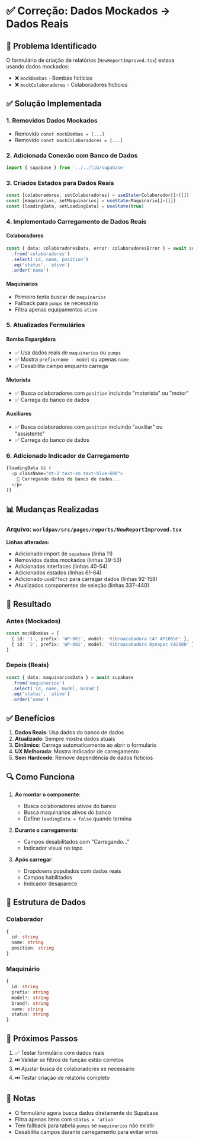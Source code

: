 # ✅ Correção: Dados Mockados → Dados Reais

## 🎯 Problema Identificado

O formulário de criação de relatórios (`NewReportImproved.tsx`) estava usando dados mockados:
- ❌ `mockBombas` - Bombas fictícias
- ❌ `mockColaboradores` - Colaboradores fictícios

## ✅ Solução Implementada

### 1. Removidos Dados Mockados
- Removido `const mockBombas = [...]`
- Removido `const mockColaboradores = [...]`

### 2. Adicionada Conexão com Banco de Dados
```typescript
import { supabase } from '../../lib/supabase'
```

### 3. Criados Estados para Dados Reais
```typescript
const [colaboradores, setColaboradores] = useState<Colaborador[]>([])
const [maquinarios, setMaquinarios] = useState<Maquinario[]>([])
const [loadingData, setLoadingData] = useState(true)
```

### 4. Implementado Carregamento de Dados Reais

#### Colaboradores
```typescript
const { data: colaboradoresData, error: colaboradoresError } = await supabase
  .from('colaboradores')
  .select('id, name, position')
  .eq('status', 'ativo')
  .order('name')
```

#### Maquinários
- Primeiro tenta buscar de `maquinarios`
- Fallback para `pumps` se necessário
- Filtra apenas equipamentos `ativo`

### 5. Atualizados Formulários

#### Bomba Espargidora
- ✅ Usa dados reais de `maquinarios` ou `pumps`
- ✅ Mostra `prefix/nome - model` ou apenas `nome`
- ✅ Desabilita campo enquanto carrega

#### Motorista
- ✅ Busca colaboradores com `position` incluindo "motorista" ou "motor"
- ✅ Carrega do banco de dados

#### Auxiliares
- ✅ Busca colaboradores com `position` incluindo "auxiliar" ou "assistente"
- ✅ Carrega do banco de dados

### 6. Adicionado Indicador de Carregamento
```typescript
{loadingData && (
  <p className="mt-2 text-sm text-blue-600">
    🔄 Carregando dados do banco de dados...
  </p>
)}
```

## 📊 Mudanças Realizadas

### Arquivo: `worldpav/src/pages/reports/NewReportImproved.tsx`

**Linhas alteradas:**
- Adicionado import de `supabase` (linha 11)
- Removidos dados mockados (linhas 39-53)
- Adicionadas interfaces (linhas 40-54)
- Adicionados estados (linhas 61-64)
- Adicionado `useEffect` para carregar dados (linhas 92-158)
- Atualizados componentes de seleção (linhas 337-440)

## 🎯 Resultado

### Antes (Mockados)
```typescript
const mockBombas = [
  { id: '1', prefix: 'WP-001', model: 'Vibroacabadora CAT AP1055F' },
  { id: '2', prefix: 'WP-002', model: 'Vibroacabadora Dynapac CA2500' }
]
```

### Depois (Reais)
```typescript
const { data: maquinariosData } = await supabase
  .from('maquinarios')
  .select('id, name, model, brand')
  .eq('status', 'ativo')
  .order('name')
```

## ✅ Benefícios

1. **Dados Reais**: Usa dados do banco de dados
2. **Atualizado**: Sempre mostra dados atuais
3. **Dinâmico**: Carrega automaticamente ao abrir o formulário
4. **UX Melhorada**: Mostra indicador de carregamento
5. **Sem Hardcode**: Remove dependência de dados fictícios

## 🔍 Como Funciona

1. **Ao montar o componente**:
   - Busca colaboradores ativos do banco
   - Busca maquinários ativos do banco
   - Define `loadingData = false` quando termina

2. **Durante o carregamento**:
   - Campos desabilitados com "Carregando..."
   - Indicador visual no topo

3. **Após carregar**:
   - Dropdowns populados com dados reais
   - Campos habilitados
   - Indicador desaparece

## 📝 Estrutura de Dados

### Colaborador
```typescript
{
  id: string
  name: string
  position: string
}
```

### Maquinário
```typescript
{
  id: string
  prefix: string
  model?: string
  brand?: string
  name: string
  status: string
}
```

## 🚀 Próximos Passos

1. ✅ Testar formulário com dados reais
2. ⏭️ Validar se filtros de função estão corretos
3. ⏭️ Ajustar busca de colaboradores se necessário
4. ⏭️ Testar criação de relatório completo

## 📌 Notas

- O formulário agora busca dados diretamente do Supabase
- Filtra apenas itens com `status = 'ativo'`
- Tem fallback para tabela `pumps` se `maquinarios` não existir
- Desabilita campos durante carregamento para evitar erros


